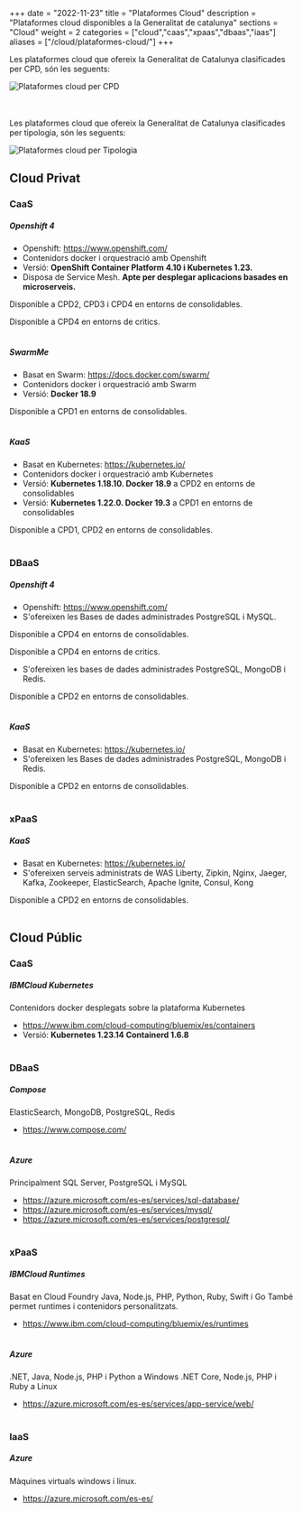 +++
date        = "2022-11-23"
title       = "Plataformes Cloud"
description = "Plataformes cloud disponibles a la Generalitat de catalunya"
sections    = "Cloud"
weight      = 2
categories  = ["cloud","caas","xpaas","dbaas","iaas"]
aliases     = ["/cloud/plataformes-cloud/"]
+++

Les plataformes cloud que ofereix la Generalitat de Catalunya clasificades per CPD, són les seguents:

![Plataformes cloud per CPD ](/related/cloud/catalegCloud_cpd.png)

<br/><br/>
Les plataformes cloud que ofereix la Generalitat de Catalunya clasificades per tipologia, són les seguents:

![Plataformes cloud per Tipologia ](/related/cloud/catalegCloud_tipologia.png)

## Cloud Privat

### CaaS

##### Openshift 4

- Openshift: https://www.openshift.com/
- Contenidors docker i orquestració amb Openshift
- Versió:  **OpenShift Container Platform 4.10 i Kubernetes 1.23.**
- Disposa de Service Mesh. **Apte per desplegar aplicacions basades en microserveis.**

Disponible a CPD2, CPD3 i CPD4 en entorns de consolidables.

Disponible a CPD4 en entorns de critics.
<br/><br/>

##### SwarmMe

- Basat en Swarm: https://docs.docker.com/swarm/
- Contenidors docker i orquestració amb Swarm
- Versió: **Docker 18.9**

Disponible a CPD1 en entorns de consolidables.
<br/><br/>

##### KaaS

- Basat en Kubernetes: https://kubernetes.io/
- Contenidors docker i orquestració amb Kubernetes
- Versió: **Kubernetes 1.18.10. Docker 18.9** a CPD2 en entorns de consolidables
- Versió: **Kubernetes 1.22.0. Docker 19.3** a CPD1 en entorns de consolidables

Disponible a CPD1, CPD2 en entorns de consolidables.
<br/><br/>

### DBaaS

##### Openshift 4

- Openshift: https://www.openshift.com/
- S'ofereixen les Bases de dades administrades PostgreSQL i MySQL.

Disponible a CPD4 en entorns de consolidables.

Disponible a CPD4 en entorns de critics.

- S'ofereixen les bases de dades administrades PostgreSQL, MongoDB i Redis.

Disponible a CPD2 en entorns de consolidables.
<br/><br/>

##### KaaS

- Basat en Kubernetes: https://kubernetes.io/
- S'ofereixen les Bases de dades administrades PostgreSQL, MongoDB i Redis.

Disponible a CPD2 en entorns de consolidables.
<br/><br/>

### xPaaS

##### KaaS

- Basat en Kubernetes: https://kubernetes.io/
- S'ofereixen serveis administrats de WAS Liberty, Zipkin, Nginx, Jaeger, Kafka, Zookeeper, ElasticSearch, Apache Ignite, Consul, Kong

Disponible a CPD2 en entorns de consolidables.
<br/><br/>

## Cloud Públic


### CaaS

##### IBMCloud Kubernetes

Contenidors docker desplegats sobre la plataforma Kubernetes

- https://www.ibm.com/cloud-computing/bluemix/es/containers
- Versió: **Kubernetes 1.23.14 Containerd 1.6.8**
<br/><br/>

### DBaaS

##### Compose

ElasticSearch, MongoDB, PostgreSQL, Redis

- https://www.compose.com/
<br/><br/>

##### Azure

Principalment SQL Server, PostgreSQL i MySQL

- https://azure.microsoft.com/es-es/services/sql-database/
- https://azure.microsoft.com/es-es/services/mysql/
- https://azure.microsoft.com/es-es/services/postgresql/
<br/><br/>

### xPaaS

##### IBMCloud Runtimes

Basat en Cloud Foundry
Java, Node.js, PHP, Python, Ruby, Swift i Go
També permet runtimes i contenidors personalitzats.

- https://www.ibm.com/cloud-computing/bluemix/es/runtimes
<br/><br/>

##### Azure

.NET, Java, Node.js, PHP i Python a Windows
.NET Core, Node.js, PHP i Ruby a Linux

- https://azure.microsoft.com/es-es/services/app-service/web/
<br/><br/>

### IaaS

##### Azure

Màquines virtuals windows i linux.

- https://azure.microsoft.com/es-es/
